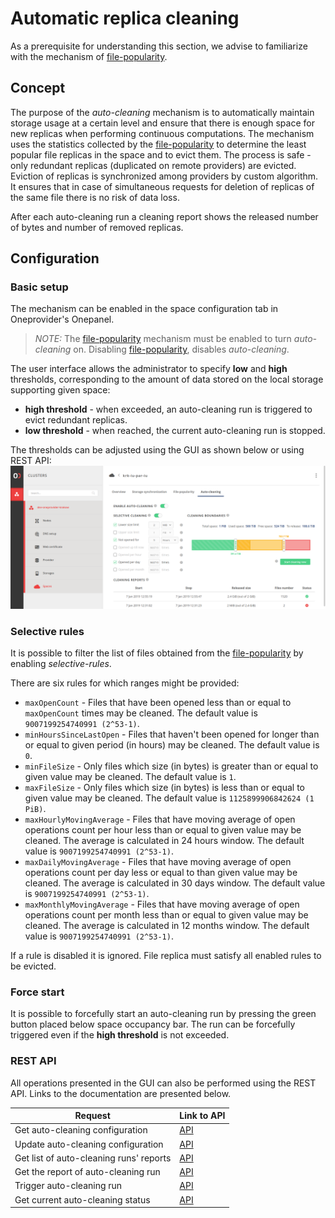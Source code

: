 # Automatic replica cleaning

As a prerequisite for understanding this section, we advise to familiarize with 
the mechanism of [file-popularity](../administering_onedata/file_popularity.md).

<!-- toc -->

## Concept

The purpose of the *auto-cleaning* mechanism is to automatically maintain storage usage at a certain 
level and ensure that there is enough space for new replicas when performing continuous computations.
The mechanism uses the statistics collected by the 
[file-popularity](../administering_onedata/file_popularity.md) to determine
the least popular file replicas in the space and to evict them.
The process is safe - only redundant replicas (duplicated on remote providers) are evicted.
Eviction of replicas is synchronized among providers by custom algorithm.
It ensures that in case of simultaneous requests for deletion of replicas of the same file
there is no risk of data loss.

After each auto-cleaning run a cleaning report shows the released number of
bytes and number of removed replicas.

## Configuration

### Basic setup

The mechanism can be enabled in the space configuration tab in Oneprovider's Onepanel.

> *NOTE:* 
>The [file-popularity](../administering_onedata/file_popularity.md) mechanism 
must be enabled to turn *auto-cleaning* on. 
> Disabling [file-popularity](../administering_onedata/file_popularity.md), disables *auto-cleaning*.
 
The user interface allows the administrator to specify **low** and **high** thresholds,
corresponding to the amount of data stored on the local storage supporting given space:
* **high threshold** - when exceeded, an auto-cleaning run is triggered to evict redundant replicas. 
* **low threshold** - when reached, the current auto-cleaning run is stopped.  

The thresholds can be adjusted using the GUI as shown below or using REST API:
![](../img/admin/op_panel_auto_cleaning.png)


### Selective rules

It is possible to filter the list of files obtained from the 
[file-popularity](../administering_onedata/file_popularity.md) by enabling *selective-rules*.

There are six rules for which ranges might be provided:
* `maxOpenCount` - Files that have been opened less than or equal to `maxOpenCount` times may be cleaned.
  The default value is `9007199254740991 (2^53-1)`.
* `minHoursSinceLastOpen` - Files that haven't been opened for longer than or equal
  to given period (in hours) may be cleaned. The default value is `0`.
* `minFileSize` - Only files which size (in bytes) is greater than or equal to given value may be cleaned.
  The default value is `1`.
* `maxFileSize` - Only files which size (in bytes) is less than or equal to given value may be cleaned.
  The default value is `1125899906842624 (1 PiB)`.
* `maxHourlyMovingAverage` - Files that have moving average of open operations
  count per hour less than or equal to given value may be cleaned. The average is calculated
  in 24 hours window. The default value is `9007199254740991 (2^53-1)`.
* `maxDailyMovingAverage` - Files that have moving average of open operations
  count per day less or equal to than given value may be cleaned. The average is calculated in 
  30 days window. The default value is `9007199254740991 (2^53-1)`.
* `maxMonthlyMovingAverage` - Files that have moving average of open operations
  count per month less than or equal to given value may be cleaned. The average is calculated
  in 12 months window. The default value is `9007199254740991 (2^53-1)`.

If a rule is disabled it is ignored.
File replica must satisfy all enabled rules to be evicted. 

### Force start

It is possible to forcefully start an auto-cleaning run by pressing the green button
placed below space occupancy bar. The run can be forcefully triggered even
if the **high threshold** is not exceeded.

### REST API

All operations presented in the GUI can also be performed using the REST API.
Links to the documentation are presented below.

| Request                                 | Link to API |
|---------------------------------------- |-------------|
| Get auto-cleaning configuration         | [API](https://onedata.org/#/home/api/latest/onepanel?anchor=operation/get_space_auto_cleaning_configuration)|        
| Update auto-cleaning configuration      | [API](https://onedata.org/#/home/api/latest/onepanel?anchor=operation/configure_space_auto_cleaning)|
| Get list of auto-cleaning runs' reports | [API](https://onedata.org/#/home/api/latest/onepanel?anchor=operation/get_provider_space_auto_cleaning_reports)|
| Get the report of auto-cleaning run     | [API](https://onedata.org/#/home/api/latest/onepanel?anchor=operation/get_provider_space_auto_cleaning_report)|
| Trigger auto-cleaning run               | [API](https://onedata.org/#/home/api/latest/onepanel?anchor=operation/trigger_auto_cleaning)|
| Get current auto-cleaning status        | [API](https://onedata.org/#/home/api/latest/onepanel?anchor=operation/get_provider_space_auto_cleaning_status)|